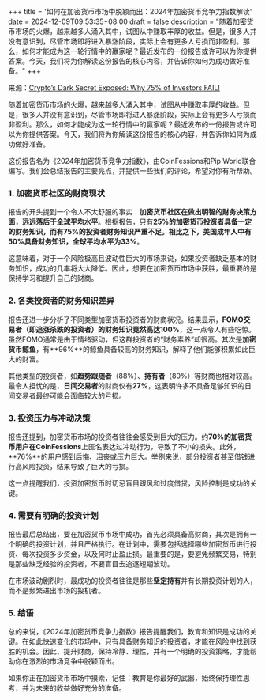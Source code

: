 +++
title = '如何在加密货币市场中脱颖而出：2024年加密货币竞争力指数解读'
date = 2024-12-09T09:53:35+08:00
draft = false
description = "随着加密货币市场的火爆，越来越多人涌入其中，试图从中赚取丰厚的收益。但是，很多人并没有意识到，尽管市场即将进入暴涨阶段，实际上会有更多人亏损而非盈利。那么，如何才能成为这一轮行情中的赢家呢？最近发布的一份报告或许可以为你提供答案。今天，我们将为你解读这份报告的核心内容，并告诉你如何为成功做好准备。"
+++

来源：[Crypto’s Dark Secret Exposed: Why 75% of Investors FAIL!](https://www.youtube.com/watch?v=-ZNXm3nX3zM)

随着加密货币市场的火爆，越来越多人涌入其中，试图从中赚取丰厚的收益。但是，很多人并没有意识到，尽管市场即将进入暴涨阶段，实际上会有更多人亏损而非盈利。那么，如何才能成为这一轮行情中的赢家呢？最近发布的一份报告或许可以为你提供答案。今天，我们将为你解读这份报告的核心内容，并告诉你如何为成功做好准备。

这份报告名为《2024年加密货币竞争力指数》，由CoinFessions和Pip World联合编写。我们会总结报告的主要亮点，并提供一些我们的评论，希望对你有所帮助。

### 1. 加密货币社区的财商现状

报告的开头提到一个令人不太舒服的事实：**加密货币社区在做出明智的财务决策方面，远远落后于全球平均水平**。根据报告，只有**25%**的加密货币投资者具备一定的财务知识，而有**75%**的投资者财务知识严重不足。相比之下，美国成年人中有**50%**具备财务知识，全球平均水平为**33%**。

这意味着，对于一个风险极高且波动性巨大的市场来说，如果投资者缺乏基本的财务知识，成功的几率将大大降低。因此，想要在加密货币市场中获胜，最重要的是保持学习和提升自己的财商。

### 2. 各类投资者的财务知识差异

报告还进一步分析了不同类型加密货币投资者的财商状况。结果显示，**FOMO交易者（即追涨杀跌的投资者）**的财务知识竟然高达**100%**，这一点令人有些吃惊。虽然FOMO通常是由于情绪驱动，但这群投资者的“财务素养”却很高。其次是**加密货币鲸鱼**，有**96%**的鲸鱼具备较高的财务知识，解释了他们能够积累如此巨大的财富。

其他类型的投资者，如**趋势跟随者**（88%）、**持有者**（80%）等财商也相对较高。最令人担忧的是，**日间交易者**的财商仅有**27%**，这表明许多不具备足够知识的日间交易者最终可能会面临较大的亏损。

### 3. 投资压力与冲动决策

报告还提到，加密货币市场的投资者往往会感受到巨大的压力。约**70%**的加密货币用户在**CoinFessions**上匿名表达过冲动行为，导致了不小的损失。此外，**76%**的用户感到后悔、沮丧或压力巨大。举例来说，部分投资者甚至借钱进行高风险投资，结果导致了巨大的亏损。

这一点提醒我们，投资加密货币时切忌盲目跟风和过度借贷，风险控制是成功的关键。

### 4. 需要有明确的投资计划

报告最后总结出，要在加密货币市场中成功，首先必须具备高财商，其次是拥有一个明确的投资计划，并且严格执行。在计划中，需要包括选择哪些加密货币进行投资、每次投资多少资金，以及何时止盈止损。最重要的是，要避免频繁交易，特别是那些缺乏经验的投资者，不要盲目去追逐短期波动。

在市场波动剧烈时，最成功的投资者往往是那些**坚定持有**并有长期投资计划的人，而不是频繁进出市场的投机者。

### 5. 结语

总的来说，《2024年加密货币竞争力指数》报告提醒我们，教育和知识是成功的关键。在如此快速变化的市场中，只有具备财务知识的投资者，才能在风险中找到获胜的机会。因此，提升财商，保持冷静、理性，并有一个明确的投资策略，才能帮助你在激烈的市场竞争中脱颖而出。

如果你正在加密货币市场中摸索，记住：教育是你最好的武器，始终保持理性思考，并为未来的收益做好充分的准备。
